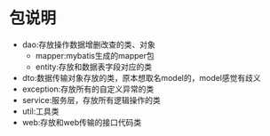 # 包说明
*   dao:存放操作数据增删改查的类、对象<br>
    * mapper:mybatis生成的mapper包<br>
    * entity:存放和数据表字段对应的类<br>
*   dto:数据传输对象存放的类，原本想取名model的，model感觉有歧义<br>
*   exception:存放所有的自定义异常的类<br>
*   service:服务层，存放所有逻辑操作的类<br>
*   util:工具类<br>
*   web:存放和web传输的接口代码类<br> 
